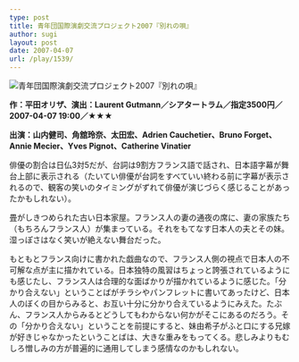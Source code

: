 ```yaml
---
type: post
title: 青年団国際演劇交流プロジェクト2007『別れの唄』
author: sugi
layout: post
date: 2007-04-07
url: /play/1539/
---
```

<img src="/images/play/20070407.jpg" alt="青年団国際演劇交流プロジェクト2007『別れの唄』" class="alignleft" />

**作：平田オリザ、演出：Laurent Gutmann／シアタートラム／指定3500円／2007-04-07 19:00／★★★**

**出演：山内健司、角舘玲奈、太田宏、Adrien Cauchetier、Bruno Forget、Annie Mecier、Yves Pignot、Catherine Vinatier**

俳優の割合は日仏3対5だが、台詞は9割方フランス語で話され、日本語字幕が舞台上部に表示される（たいてい俳優が台詞をすべていい終わる前に字幕が表示されるので、観客の笑いのタイミングがずれて俳優が演じづらく感じることがあったかもしれない）。

畳がしきつめられた古い日本家屋。フランス人の妻の通夜の席に、妻の家族たち（もちろんフランス人）が集まっている。それをもてなす日本人の夫とその妹。湿っぽさはなく笑いが絶えない舞台だった。

もともとフランス向けに書かれた戯曲なので、フランス人側の視点で日本人の不可解な点が主に描かれている。日本独特の風習はちょっと誇張されているようにも感じたし、フランス人は合理的な面ばかりが描かれているように感じた。「分かり合えない」ということばがチラシやパンフレットに書いてあったけど、日本人のぼくの目からみると、お互い十分に分かり合えているようにみえた。たぶん、フランス人からみるとどうしてもわからない何かがそこにあるのだろう。その「分かり合えない」ということを前提にすると、妹由希子がふと口にする兄嫁が好きじゃなかったということばは、大きな重みをもってくる。悲しみよりもむしろ憎しみの方が普遍的に通用してしまう感情なのかもしれない。
